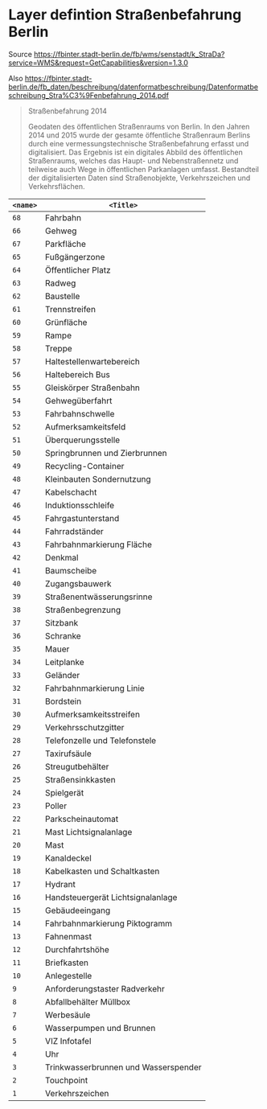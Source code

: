 # Layer defintion Straßenbefahrung Berlin

Source https://fbinter.stadt-berlin.de/fb/wms/senstadt/k_StraDa?service=WMS&request=GetCapabilities&version=1.3.0

Also https://fbinter.stadt-berlin.de/fb_daten/beschreibung/datenformatbeschreibung/Datenformatbeschreibung_Stra%C3%9Fenbefahrung_2014.pdf

> Straßenbefahrung 2014
>
> Geodaten des öffentlichen Straßenraums von Berlin. In den Jahren 2014 und 2015 wurde der gesamte öffentliche Straßenraum Berlins durch eine vermessungstechnische Straßenbefahrung erfasst und digitalisiert. Das Ergebnis ist ein digitales Abbild des öffentlichen Straßenraums, welches das Haupt- und Nebenstraßennetz und teilweise auch Wege in öffentlichen Parkanlagen umfasst. Bestandteil der digitalisierten Daten sind Straßenobjekte, Verkehrszeichen und Verkehrsflächen.

| `<name>` | `<Title>` |
|---|---|
| `68` | Fahrbahn |
| `66` | Gehweg |
| `67` | Parkfläche |
| `65` | Fußgängerzone |
| `64` | Öffentlicher Platz |
| `63` | Radweg |
| `62` | Baustelle |
| `61` | Trennstreifen |
| `60` | Grünfläche |
| `59` | Rampe |
| `58` | Treppe |
| `57` | Haltestellenwartebereich |
| `56` | Haltebereich Bus |
| `55` | Gleiskörper Straßenbahn |
| `54` | Gehwegüberfahrt |
| `53` | Fahrbahnschwelle |
| `52` | Aufmerksamkeitsfeld |
| `51` | Überquerungsstelle |
| `50` | Springbrunnen und Zierbrunnen |
| `49` | Recycling-Container |
| `48` | Kleinbauten Sondernutzung |
| `47` | Kabelschacht |
| `46` | Induktionsschleife |
| `45` | Fahrgastunterstand |
| `44` | Fahrradständer |
| `43` | Fahrbahnmarkierung Fläche |
| `42` | Denkmal |
| `41` | Baumscheibe |
| `40` | Zugangsbauwerk |
| `39` | Straßenentwässerungsrinne |
| `38` | Straßenbegrenzung |
| `37` | Sitzbank |
| `36` | Schranke |
| `35` | Mauer |
| `34` | Leitplanke |
| `33` | Geländer |
| `32` | Fahrbahnmarkierung Linie |
| `31` | Bordstein |
| `30` | Aufmerksamkeitsstreifen |
| `29` | Verkehrsschutzgitter |
| `28` | Telefonzelle und Telefonstele |
| `27` | Taxirufsäule |
| `26` | Streugutbehälter |
| `25` | Straßensinkkasten |
| `24` | Spielgerät |
| `23` | Poller |
| `22` | Parkscheinautomat |
| `21` | Mast Lichtsignalanlage |
| `20` | Mast |
| `19` | Kanaldeckel |
| `18` | Kabelkasten und Schaltkasten |
| `17` | Hydrant |
| `16` | Handsteuergerät Lichtsignalanlage |
| `15` | Gebäudeeingang |
| `14` | Fahrbahnmarkierung Piktogramm |
| `13` | Fahnenmast |
| `12` | Durchfahrtshöhe |
| `11` | Briefkasten |
| `10` | Anlegestelle |
| `9` | Anforderungstaster Radverkehr |
| `8` | Abfallbehälter Müllbox |
| `7` | Werbesäule |
| `6` | Wasserpumpen und Brunnen |
| `5` | VIZ Infotafel |
| `4` | Uhr |
| `3` | Trinkwasserbrunnen und Wasserspender |
| `2` | Touchpoint |
| `1` | Verkehrszeichen |
